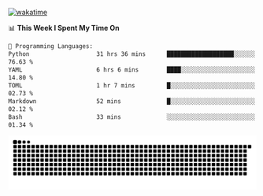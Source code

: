 [![wakatime](https://wakatime.com/badge/user/384f91c6-4eee-411f-8f3b-1b691f58a544.svg)](https://wakatime.com/@384f91c6-4eee-411f-8f3b-1b691f58a544)

<!--START_SECTION:waka-->
📊 **This Week I Spent My Time On** 

```text
💬 Programming Languages: 
Python                   31 hrs 36 mins      ███████████████████░░░░░░   76.63 % 
YAML                     6 hrs 6 mins        ████░░░░░░░░░░░░░░░░░░░░░   14.80 % 
TOML                     1 hr 7 mins         █░░░░░░░░░░░░░░░░░░░░░░░░   02.73 % 
Markdown                 52 mins             █░░░░░░░░░░░░░░░░░░░░░░░░   02.12 % 
Bash                     33 mins             ░░░░░░░░░░░░░░░░░░░░░░░░░   01.34 % 
```


<!--END_SECTION:waka-->

<picture>
  <source media="(prefers-color-scheme: dark)" srcset="https://raw.githubusercontent.com/fuwx295/fuwx295/output/github-contribution-grid-snake-dark.svg">
  <source media="(prefers-color-scheme: light)" srcset="https://raw.githubusercontent.com/fuwx295/fuwx295/output/github-contribution-grid-snake.svg">
  <img alt="github contribution grid snake animation" src="https://raw.githubusercontent.com/fuwx295/fuwx295/output/github-contribution-grid-snake.svg">
</picture>
